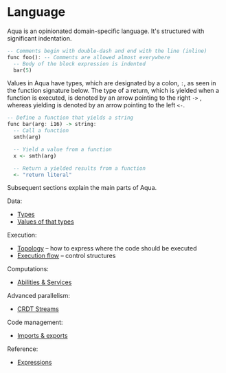 # Language

Aqua is an opinionated domain-specific language. It's structured with significant indentation.

```haskell
-- Comments begin with double-dash and end with the line (inline)
func foo(): -- Comments are allowed almost everywhere
  -- Body of the block expression is indented
  bar(5)
```

Values in Aqua have types, which are designated by a colon, `:`, as seen in the function signature below. The type of a return, which is yielded when a function is executed, is denoted by an arrow pointing to the right `->` , whereas yielding is denoted by an arrow pointing to the left `<-`.

```haskell
-- Define a function that yields a string
func bar(arg: i16) -> string:
  -- Call a function
  smth(arg)

  -- Yield a value from a function
  x <- smth(arg)

  -- Return a yielded results from a function
  <- "return literal"
```

Subsequent sections explain the main parts of Aqua.

Data:

* [Types](types.md)
* [Values of that types](variables.md)

Execution:

* [Topology](topology.md) – how to express where the code should be executed
* [Execution flow](flow/) – control structures

Computations:

* [Abilities & Services](abilities-and-services.md)

Advanced parallelism:

* [CRDT Streams](crdt-streams.md)

Code management:

* [Imports & exports](header.md)

Reference:

* [Expressions](expressions/)

